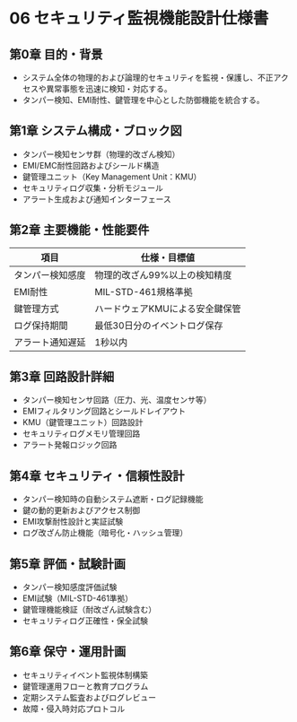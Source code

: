 # 06 セキュリティ監視機能設計仕様書

## 第0章 目的・背景
- システム全体の物理的および論理的セキュリティを監視・保護し、不正アクセスや異常事態を迅速に検知・対応する。
- タンパー検知、EMI耐性、鍵管理を中心とした防御機能を統合する。

## 第1章 システム構成・ブロック図
- タンパー検知センサ群（物理的改ざん検知）
- EMI/EMC耐性回路およびシールド構造
- 鍵管理ユニット（Key Management Unit：KMU）
- セキュリティログ収集・分析モジュール
- アラート生成および通知インターフェース

## 第2章 主要機能・性能要件
| 項目                 | 仕様・目標値                           |
|----------------------|--------------------------------------|
| タンパー検知感度     | 物理的改ざん99%以上の検知精度          |
| EMI耐性              | MIL-STD-461規格準拠                   |
| 鍵管理方式           | ハードウェアKMUによる安全鍵保管        |
| ログ保持期間         | 最低30日分のイベントログ保存           |
| アラート通知遅延     | 1秒以内                              |

## 第3章 回路設計詳細
- タンパー検知センサ回路（圧力、光、温度センサ等）
- EMIフィルタリング回路とシールドレイアウト
- KMU（鍵管理ユニット）回路設計
- セキュリティログメモリ管理回路
- アラート発報ロジック回路

## 第4章 セキュリティ・信頼性設計
- タンパー検知時の自動システム遮断・ログ記録機能
- 鍵の動的更新およびアクセス制御
- EMI攻撃耐性設計と実証試験
- ログ改ざん防止機能（暗号化・ハッシュ管理）

## 第5章 評価・試験計画
- タンパー検知感度評価試験
- EMI試験（MIL-STD-461準拠）
- 鍵管理機能検証（耐改ざん試験含む）
- セキュリティログ正確性・保全試験

## 第6章 保守・運用計画
- セキュリティイベント監視体制構築
- 鍵管理運用フローと教育プログラム
- 定期システム監査およびログレビュー
- 故障・侵入時対応プロトコル
